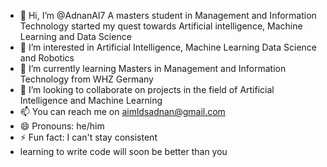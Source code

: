 - 👋 Hi, I’m @AdnanAI7 A masters student in Management and Information Technology started my quest towards Artificial intelligence, Machine Learning and Data Science 
- 👀 I’m interested in Artificial Intelligence, Machine Learning Data Science and Robotics 
- 🌱 I’m currently learning Masters in Management and Information Technology from WHZ Germany 
- 💞️ I’m looking to collaborate on projects in the field of Artificial Intelligence and Machine Learning 
- 📫 You can reach me on aimldsadnan@gmail.com
- 😄 Pronouns: he/him
- ⚡ Fun fact: I can't stay consistent
- learning to write code will soon be better than you 

<!---
AdnanAI7/AdnanAI7 is a ✨ special ✨ repository because its `README.md` (this file) appears on your GitHub profile.
You can click the Preview link to take a look at your changes.
--->
